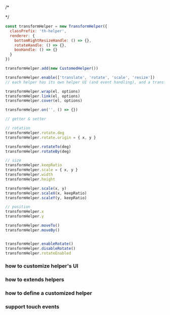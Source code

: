 /*
<div class="th-helper">
  <div class="th-content"></div>
  
  <div class="th-tline"></div>
  <div class="th-rline"></div>
  <div class="th-bline"></div>
  <div class="th-lline"></div>

  <div class="th-tlpoint"></div>
  <div class="th-tmpoint"></div>
  <div class="th-trpoint"></div>
  <div class="th-brpoint"></div>
  <div class="th-bmpoint"></div>
  <div class="th-blpoint"></div>
  <div class="th-rmpoint"></div>
  <div class="th-lmpoint"></div>

  <div class="th-box"></div>
</div>
*/

```js
const transformHelper = new TransformHelper({
  classPrefix: 'th-helper',
  renderer: {
    bottomRightResizeHandle: () => {},
    rotateHandle: () => {},
    boxHandle: () => {}
  }
})

transformHelper.add(new CustomedHelper())

transformHelper.enable(['translate', 'rotate', 'scale', 'resize'])
// each helper has its own helper UI (and event handling), and a transform method

transformHelper.wrap(el, options)
transformHelper.link(el, options)
transformHelper.cover(el, options)

transformHelper.on('', () => {})

// getter & setter

// rotation
transformHelper.rotate.deg
transformHelper.rotate.origin = { x, y }

transformHelper.rotateTo(deg)
transformHelper.rotateBy(deg)

// size
transformHelper.keepRatio
transformHelper.scale = { x, y }
transformHelper.width
transformHelper.height

transformHelper.scale(x, y)
transformHelper.scaleX(x, keepRatio)
transformHelper.scaleY(y, keepRatio)

// position
transformHelper.x
transformHelper.y

transformHelper.moveTo()
transformHelper.moveBy()


transformHelper.enableRotate()
transformHelper.disableRotate()
transformHelper.rotateEnabled
```

### how to customize helper's UI

### how to extends helpers

### how to define a customized helper

### support touch events